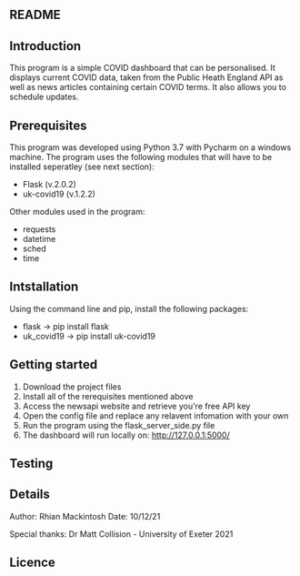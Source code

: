 ## README

## Introduction

This program is a simple COVID dashboard that can be personalised. It displays current COVID data, taken from the Public Heath England API as well as news articles containing certain COVID terms.
It also allows you to schedule updates. 

## Prerequisites

This program was developed using Python 3.7 with Pycharm on a windows machine.
The program uses the following modules that will have to be installed seperatley (see next section):

* Flask (v.2.0.2)
* uk-covid19 (v.1.2.2)

Other modules used in the program:

* requests
* datetime
* sched
* time

## Intstallation

Using the command line and pip, install the following packages:

* flask -> pip install flask
* uk_covid19 -> pip install uk-covid19

## Getting started
1. Download the project files
2. Install all of the rerequisites mentioned above
3. Access the newsapi website and retrieve you're free API key
4. Open the config file and replace any relavent infomation with your own
5. Run the program using the flask_server_side.py file
6. The dashboard will run locally on: http://127.0.0.1:5000/ 

## Testing

## Details

Author: Rhian Mackintosh
Date: 10/12/21

Special thanks: Dr Matt Collision - University of Exeter 2021

## Licence

